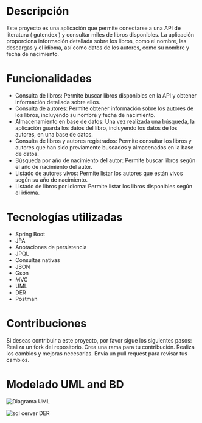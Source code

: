 #  Descripción

 Este proyecto es una aplicación que permite conectarse a una API de literatura ( gutendex ) y consultar miles de libros disponibles. La aplicación proporciona información detallada sobre los libros, como el nombre, las descargas y el idioma, así como datos de los autores, como su nombre y fecha de nacimiento.

# Funcionalidades

 - Consulta de libros: Permite buscar libros disponibles en la API y obtener información detallada sobre ellos.
 - Consulta de autores: Permite obtener información sobre los autores de los libros, incluyendo su nombre y fecha de nacimiento.
 - Almacenamiento en base de datos: Una vez realizada una búsqueda, la aplicación guarda los datos del libro, incluyendo los datos de los autores, en una base de datos.
 - Consulta de libros y autores registrados: Permite consultar los libros y autores que han sido previamente buscados y almacenados en la base de datos.
 - Búsqueda por año de nacimiento del autor: Permite buscar libros según el año de nacimiento del autor.
 - Listado de autores vivos: Permite listar los autores que están vivos según su año de nacimiento.
 - Listado de libros por idioma: Permite listar los libros disponibles según el idioma.

# Tecnologías utilizadas
 - Spring Boot
 - JPA
 - Anotaciones de persistencia
 - JPQL
 - Consultas nativas
 - JSON
 - Gson
 - MVC
 - UML
 - DER
 - Postman

# Contribuciones
Si deseas contribuir a este proyecto, por favor sigue los siguientes pasos:
Realiza un fork del repositorio.
Crea una rama para tu contribución.
Realiza los cambios y mejoras necesarias.
Envía un pull request para revisar tus cambios.

# Modelado UML and BD

![Diagrama UML](https://github.com/AnndyCep/Literatura/assets/92260109/a1987c7f-8d38-4c3a-8b71-e9d85ed9bc5a)

![sql cerver DER ](https://github.com/AnndyCep/Literatura/assets/92260109/0df2978e-81a8-47c5-ba6d-2a2da79ac206)
